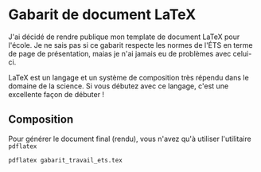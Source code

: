 Gabarit de document LaTeX
=============

J'ai décidé de rendre publique mon template de document LaTeX pour l'école. Je ne sais pas si ce gabarit respecte les normes de l'ÉTS en terme de page de présentation, maias je n'ai jamais eu de problèmes avec celui-ci.

LaTeX est un langage et un système de composition très répendu dans le domaine de la science. Si vous débutez avec ce langage, c'est une excellente façon de débuter !

Composition
------------

Pour générer le document final (rendu), vous n'avez qu'à utiliser l'utilitaire `pdflatex`

`pdflatex gabarit_travail_ets.tex`
